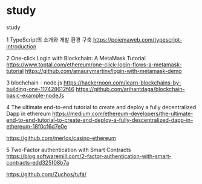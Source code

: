 # study
study

1
TypeScript의 소개와 개발 환경 구축
https://poiemaweb.com/typescript-introduction

2
One-click Login with Blockchain: A MetaMask Tutorial
https://www.toptal.com/ethereum/one-click-login-flows-a-metamask-tutorial
https://github.com/amaurymartiny/login-with-metamask-demo

3
blochchain - node.js
https://hackernoon.com/learn-blockchains-by-building-one-117428612f46
https://github.com/arihantdaga/blockchain-basic-example-nodeJs


4
The ultimate end-to-end tutorial to create and deploy a fully decentralized Dapp in ethereum
https://medium.com/ethereum-developers/the-ultimate-end-to-end-tutorial-to-create-and-deploy-a-fully-descentralized-dapp-in-ethereum-18f0cf6d7e0e

https://github.com/merlox/casino-ethereum
  
5 Two-Factor authentication with Smart Contracts
https://blog.softwaremill.com/2-factor-authentication-with-smart-contracts-edd325f08b7a

https://github.com/Zuchos/tufa/
